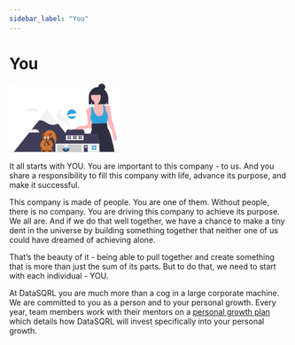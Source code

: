 ```yaml
---
sidebar_label: "You"
---
```


# You

<img src="/img/generic/undraw_build_home.svg" alt="You @ DataSQRL >" width="40%"/>

It all starts with YOU. You are important to this company - to us. And you share a responsibility to fill this company with life, advance its purpose, and make it successful.

This company is made of people. You are one of them. Without people, there is no company. You are driving this company to achieve its purpose. We all are. And if we do that well together, we have a chance to make a tiny dent in the universe by building something together that neither one of us could have dreamed of achieving alone.

That’s the beauty of it - being able to pull together and create something that is more than just the sum of its parts. But to do that, we need to start with each individual - YOU.

At DataSQRL you are much more than a cog in a large corporate machine. We are committed to you as a person and to your personal growth. Every year, team members work with their mentors on a [personal growth plan](/docs/process/growth-plan) which details how DataSQRL will invest specifically into your personal growth.
